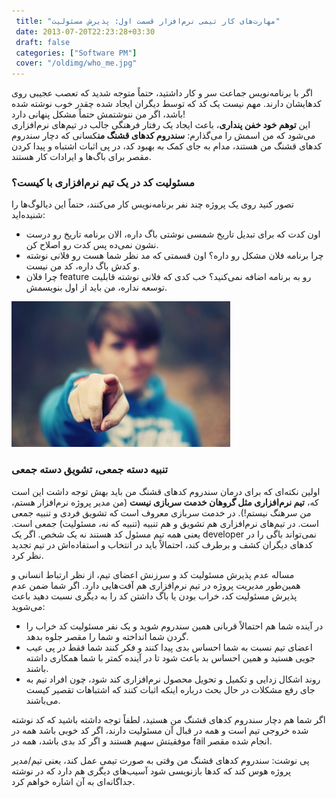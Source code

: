 ```yaml
---
 title: "مهارت‌های کار تیمی نرم‌افزار قسمت اول: پذیرش مسئولیت" 
 date: 2013-07-20T22:23:28+03:30
 draft: false 
 categories: ["Software PM"]
 cover: "/oldimg/who_me.jpg"
---
```




اگر با برنامه‌نویس جماعت سر و کار داشتید، حتماً متوجه شدید که تعصب عجیبی روی کدهایشان دارند. مهم نیست یک کد که توسط دیگران ایجاد شده چقدر خوب نوشته شده باشد، اگر من ننوشتمش حتماً مشکل پنهانی دارد!  
این **توهم خود خفن پنداری**، باعث ایجاد یک رفتار فرهنگی جالب در تیم‌های نرم‌افزاری می‌شود که من اسمش را می‌گذارم: **سندروم کدهای قشنگ من**کسانی که دچار سندروم کدهای قشنگ من هستند، مدام به جای کمک به بهبود کد، در پی اثبات اشتباه و پیدا کردن مقصر برای باگ‌ها و ایرادات کار هستند.



### مسئولیت کد در یک تیم نرم‌افزاری با کیست؟



تصور کنید روی یک پروژه چند نفر برنامه‌نویس کار می‌کنند، حتماً این دیالوگ‌ها را شنیده‌اید:


- اون کدت که برای تبدیل تاریخ شمسی نوشتی باگ داره، الان برنامه تاریخ رو درست نشون نمی‌ده پس کدت رو اصلاح کن.
- چرا برنامه فلان مشکل رو داره؟ اون قسمتی که مد نظر شما هست رو فلانی نوشته و کدش باگ داره، کد من نیست.
- چرا فلان feature رو به برنامه‌ اضافه نمی‌کنید؟ خب کدی که فلانی نوشته قابلیت توسعه نداره، من باید از اول بنویسمش.



![](/oldimg/who_me.jpg)



### تنبیه دسته جمعی، تشویق دسته جمعی



اولین نکته‌ای که برای درمان سندروم کدهای قشنگ من باید بهش توجه داشت این است که، **تیم نرم‌افزاری مثل گروهان خدمت سربازی نیست** (من مدیر پروژه نرم‌افزار هستم، من سرهنگ نیستم!). در خدمت سربازی معروف است که تشویق فردی و تنبیه جمعی است. در تیم‌های نرم‌افزاری هم تشویق و هم تنبیه (تنبیه که نه، مسئولیت) جمعی است. یعنی همه تیم مسئول کد هستند نه یک شخص. اگر یک developer نمی‌تواند باگی را در کدهای دیگران کشف و برطرف کند، احتمالاً باید در انتخاب و استفاده‌اش در تیم تجدید نظر کرد.



مساله عدم پذیرش مسئولیت کد و سرزنش اعضای تیم، از نظر ارتباط انسانی و همین‌طور مدیریت پروژه در تیم نرم‌افزاری هم آفت‌هایی دارد. اگر شما ضمن عدم پذیرش مسئولیت کد، خراب بودن یا باگ داشتن کد را به دیگری نسبت دهید باعث می‌شوید:


- در آینده شما هم احتمالاً قربانی همین سندروم شوید و یک نفر مسئولیت کد خراب را گردن شما انداخته و شما را مقصر جلوه بدهد.
- اعضای تیم نسبت به شما احساس بدی پیدا کنند و فکر کنند شما فقط در پی عیب جویی هستید و همین احساس بد باعث شود تا در آینده کمتر با شما همکاری داشته باشند.
- روند اشکال زدایی و تکمیل و تحویل محصول نرم‌افزاری کند شود، چون افراد تیم به جای رفع مشکلات در حال بحث درباره اینکه اثبات کنند که اشتباهات تقصیر کیست می‌باشند.



اگر شما هم دچار سندروم کدهای قشنگ من هستید، لطفاً توجه داشته باشید که کد نوشته شده خروجی تیم است و همه در قبال آن مسئولیت دارند، اگر کد خوبی باشد همه در موفقیتش سهیم هستند و اگر کد بدی باشد، همه در fail انجام شده مقصر.



پی نوشت: سندروم کدهای قشنگ من وقتی به صورت تیمی عمل کند، یعنی تیم/مدیر پروژه هوس کند که کدها بازنویسی شود آسیب‌های دیگری هم دارد که در نوشته جداگانه‌ای به آن اشاره خواهم کرد.


